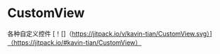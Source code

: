 # CustomView
各种自定义控件
[！[]（https://jitpack.io/v/kavin-tian/CustomView.svg）]（https://jitpack.io/#kavin-tian/CustomView）
